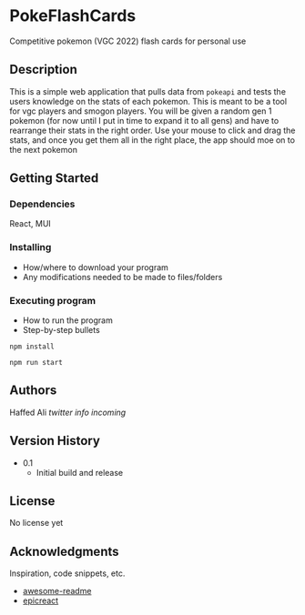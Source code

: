 # PokeFlashCards
Competitive pokemon (VGC 2022) flash cards for personal use

## Description

This is a simple web application that pulls data from `pokeapi` and tests the users knowledge on the stats
of each pokemon. This is meant to be a tool for vgc players and smogon players. You will be given a random gen 1 pokemon (for now
until I put in time to expand it to all gens) and have to rearrange their stats in the right order. Use your mouse to click and drag the stats, and once you get them all in the right place, the app should moe on to the next pokemon

## Getting Started

### Dependencies
React, MUI

### Installing

* How/where to download your program
* Any modifications needed to be made to files/folders

### Executing program

* How to run the program
* Step-by-step bullets

```
npm install
```

```
npm run start
```


## Authors

Haffed Ali
*twitter info incoming*

## Version History

* 0.1
    * Initial build and release

## License

No license yet

## Acknowledgments

Inspiration, code snippets, etc.
* [awesome-readme](https://github.com/matiassingers/awesome-readme)
* [epicreact](https://github.com/topics/epicreact-dev)
